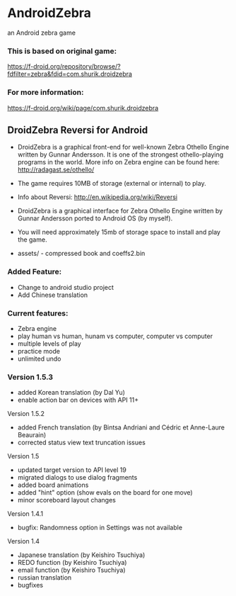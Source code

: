 # AndroidZebra
an Android zebra game

### This is based on original game:
https://f-droid.org/repository/browse/?fdfilter=zebra&fdid=com.shurik.droidzebra

### For more information:
https://f-droid.org/wiki/page/com.shurik.droidzebra

DroidZebra Reversi for Android
---------------------------------------------------------------

* DroidZebra is a graphical front-end for well-known Zebra Othello
Engine written by Gunnar Andersson. It is one of the strongest
othello-playing programs in the world. More info on Zebra engine
can be found here: http://radagast.se/othello/

* The game requires 10MB of storage (external or internal) to play.

* Info about Reversi: http://en.wikipedia.org/wiki/Reversi

* DroidZebra is a graphical interface for Zebra Othello Engine
written by Gunnar Andersson ported to Android OS (by myself).

* You will need approximately 15mb of storage space to install
and play the game.

* assets/ - compressed book and coeffs2.bin

### Added Feature:

- Change to android studio project
- Add Chinese translation

### Current features:

- Zebra engine
- play human vs human, hunam vs computer, computer vs computer
- multiple levels of play
- practice mode
- unlimited undo

### Version 1.5.3

- added Korean translation (by Dal Yu)
- enable action bar on devices with API 11+

Version 1.5.2

- added French translation (by Bintsa Andriani and Cédric et Anne-Laure Beaurain)
- corrected status view text truncation issues

Version 1.5

- updated target version to API level 19
- migrated dialogs to use dialog fragments
- added board animations
- added "hint" option (show evals on the board for one move)
- minor scoreboard layout changes

Version 1.4.1

- bugfix: Randomness option in Settings was not available

Version 1.4

 - Japanese translation (by Keishiro Tsuchiya)
 - REDO function (by Keishiro Tsuchiya)
 - email function (by Keishiro Tsuchiya)
 - russian translation
 - bugfixes

